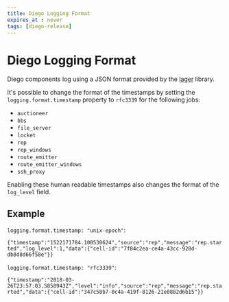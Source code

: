 ```yaml
---
title: Diego Logging Format 
expires_at : never
tags: [diego-release]
---
```


# Diego Logging Format

Diego components log using a JSON format provided by the [lager](https://github.com/cloudfoundry/lager) library.

It's possible to change the format of the timestamps by setting the `logging.format.timestamp` property to `rfc3339` for the following jobs:

- `auctioneer`
- `bbs`
- `file_server`
- `locket`
- `rep`
- `rep_windows`
- `route_emitter`
- `route_emitter_windows`
- `ssh_proxy`

Enabling these human readable timestamps also changes the format of the `log_level` field.

## Example

`logging.format.timestamp: "unix-epoch"`:

`{"timestamp":"1522171784.100530624","source":"rep","message":"rep.started","log_level":1,"data":{"cell-id":"7f84c2ea-ce4a-43cc-920d-db8d8d66f58e"}}`

`logging.format.timestamp: "rfc3339"`:

`{"timestamp":"2018-03-26T23:57:03.5858943Z","level":"info","source":"rep","message":"rep.started","data":{"cell-id":"347c58b7-0c4a-419f-8126-21e0882d6b15"}}`



